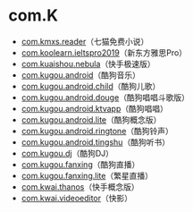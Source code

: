 # com.K

- [com.kmxs.reader](./com.kmxs.reader/readme.md)（七猫免费小说）
- [com.koolearn.ieltspro2019](./com.koolearn.ieltspro2019/readme.md)（新东方雅思Pro）
- [com.kuaishou.nebula](./com.kuaishou.nebula/readme.md)（快手极速版）
- [com.kugou.android](./com.kugou.android/readme.md)（酷狗音乐）
- [com.kugou.android.child](./com.kugou.android.child/readme.md)（酷狗儿歌）
- [com.kugou.android.douge](./com.kugou.android.douge/readme.md)（酷狗唱唱斗歌版）
- [com.kugou.android.ktvapp](./com.kugou.android.ktvapp/readme.md)（酷狗唱唱）
- [com.kugou.android.lite](./com.kugou.android.lite/readme.md)（酷狗概念版）
- [com.kugou.android.ringtone](./com.kugou.android.ringtone/readme.md)（酷狗铃声）
- [com.kugou.android.tingshu](./com.kugou.android.tingshu/readme.md)（酷狗听书）
- [com.kugou.dj](./com.kugou.dj/readme.md)（酷狗DJ）
- [com.kugou.fanxing](./com.kugou.fanxing/readme.md)（酷狗直播）
- [com.kugou.fanxing.lite](./com.kugou.fanxing.lite/readme.md)（繁星直播）
- [com.kwai.thanos](./com.kwai.thanos/readme.md)（快手概念版）
- [com.kwai.videoeditor](./com.kwai.videoeditor/readme.md)（快影）
